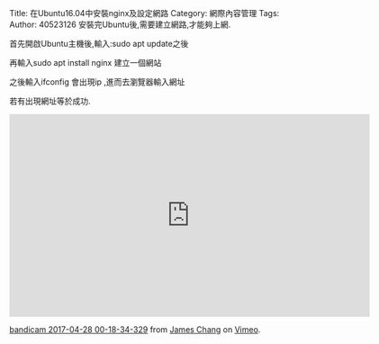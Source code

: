 Title: 在Ubuntu16.04中安裝nginx及設定網路
Category: 網際內容管理
Tags: 
Author: 40523126
安裝完Ubuntu後,需要建立網路,才能夠上網.

首先開啟Ubuntu主機後,輸入:sudo apt update之後

再輸入sudo apt install nginx 建立一個網站

之後輸入ifconfig 會出現ip ,進而去瀏覽器輸入網址

若有出現網址等於成功.

<iframe src="https://player.vimeo.com/video/215042647" width="640" height="360" frameborder="0" webkitallowfullscreen mozallowfullscreen allowfullscreen></iframe>
<p><a href="https://vimeo.com/215042647">bandicam 2017-04-28 00-18-34-329</a> from <a href="https://vimeo.com/user57302706">James Chang</a> on <a href="https://vimeo.com">Vimeo</a>.</p>